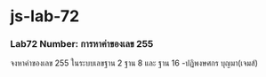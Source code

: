 # js-lab-72
### Lab72 Number: การหาค่าของเลข 255
จงหาค่าของเลข 255 ในระบบเลขฐาน 2 ฐาน 8 และ ฐาน 16
-ปฏิพงษศกร บุญมา(เจมส์)